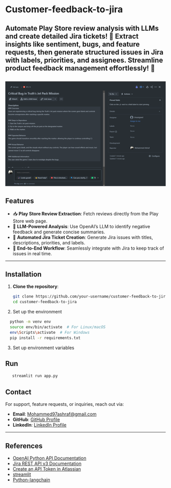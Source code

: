 # Customer-feedback-to-jira
Automate Play Store review analysis with LLMs and create detailed Jira tickets! 🎯 Extract insights like sentiment, bugs, and feature requests, then generate structured issues in Jira with labels, priorities, and assignees. Streamline product feedback management effortlessly! 🚀
---

![Smaple_output](https://github.com/mohammed97ashraf/Customer-feedback-to-jira/blob/main/images/Screenshot2.png)
---

## Features  
- 📥 **Play Store Review Extraction**: Fetch reviews directly from the Play Store web page.  
- 🤖 **LLM-Powered Analysis**: Use OpenAI’s LLM to identify negative feedback and generate concise summaries.  
- 📝 **Automated Jira Ticket Creation**: Generate Jira issues with titles, descriptions, priorities, and labels.  
- 🔄 **End-to-End Workflow**: Seamlessly integrate with Jira to keep track of issues in real time.

---

## Installation  
1. **Clone the repository**:  
   ```bash
   git clone https://github.com/your-username/customer-feedback-to-jira.git
   cd customer-feedback-to-jira
   ```
2. Set up the environment
  ```bash
    python -m venv env  
    source env/bin/activate  # For Linux/macOS  
    env\Scripts\activate  # For Windows  
    pip install -r requirements.txt
  ```
3. Set up environment variables 
## Run
  ```python
     streamlit run app.py
  ```

## Contact  
For support, feature requests, or inquiries, reach out via:  

- **Email**: [Mohammed97ashraf@gmail.com](mohammed97ashraf@gmail.com) 
- **GitHub**: [GitHub Profile](https://github.com/mohammed97ashraf)  
- **LinkedIn**: [LinkedIn Profile](https://www.linkedin.com/in/mohammed97ashraf)  

---

## References  
-  [OpenAI Python API Documentation](https://beta.openai.com/docs)  
-  [Jira REST API v3 Documentation](https://developer.atlassian.com/cloud/jira/platform/rest/v3/)  
-  [Create an API Token in Atlassian](https://docs.searchunify.com/Content/Content-Sources/Atlassian-Jira-Confluence-Authentication-Create-API-Token.htm)
-  [streamlit](https://streamlit.io/)
-  [Python-langchain](https://python.langchain.com/docs/introduction/)

